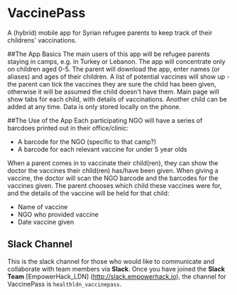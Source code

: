 # VaccinePass

A (hybrid) mobile app for Syrian refugee parents to keep track of their childrens' vaccinations.

##The App Basics
The main users of this app will be refugee parents staying in camps, e.g. in Turkey or Lebanon.
The app will concentrate only on children aged 0-5.
The parent will download the app, enter names (or aliases) and ages of their children. 
A list of potential vaccines will show up - the parent can tick the vaccines they are sure the child has been given, otherwise it will be assumed the child doesn't have them.
Main page will show tabs for each child, with details of vaccinations.
Another child can be added at any time.
Data is only stored locally on the phone.

##The Use of the App
Each participating NGO will have a series of barcdoes printed out in their office/clinic:
- A barcode for the NGO (specific to that camp?)
- A barcode for each relevant vaccine for under 5 year olds

When a parent comes in to vaccinate their child(ren), they can show the doctor the vaccines their child(ren) has/have been given.
When giving a vaccine, the doctor will scan the NGO barcode and the barcodes for the vaccines given.
The parent chooses which child these vaccines were for, and the details of the vaccine will be held for that child:
- Name of vaccine
- NGO who provided vaccine
- Date vaccine given

## Slack Channel
This is the slack channel for those who would like to communicate and collaborate with team members via **Slack**.
Once you have joined the **Slack Team** [EmpowerHack_LDN] (http://slack.empowerhack.io), the channel for VaccinePass is `healthldn_vaccinepass`.
